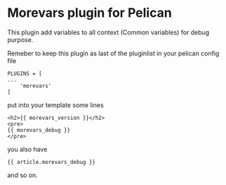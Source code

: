 Morevars plugin for Pelican
===========================

This plugin add variables to all context (Common variables) for debug purpose.

Remeber to keep this plugin as last of the pluginlist in your pelican config file

    PLUGINS = [
    ...
        'morevars'
    ]

put into your template some lines

    <h2>{{ morevars_version }}</h2>
    <pre>
    {{ morevars_debug }}
    </pre>

you also have

    {{ article.morevars_debug }}

and so on.
